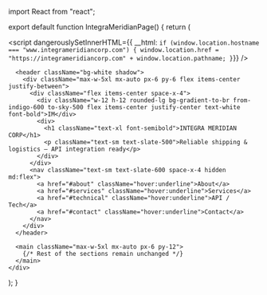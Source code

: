 import React from "react";

export default function IntegraMeridianPage() {
  return (
    <div className="min-h-screen bg-gray-50 text-slate-800">
      <head>
        <script dangerouslySetInnerHTML={{ __html: `
          if (window.location.hostname === "www.integrameridiancorp.com") {
            window.location.href = "https://integrameridiancorp.com" + window.location.pathname;
          }
        `}} />
      </head>

      <header className="bg-white shadow">
        <div className="max-w-5xl mx-auto px-6 py-6 flex items-center justify-between">
          <div className="flex items-center space-x-4">
            <div className="w-12 h-12 rounded-lg bg-gradient-to-br from-indigo-600 to-sky-500 flex items-center justify-center text-white font-bold">IM</div>
            <div>
              <h1 className="text-xl font-semibold">INTEGRA MERIDIAN CORP</h1>
              <p className="text-sm text-slate-500">Reliable shipping & logistics — API integration ready</p>
            </div>
          </div>
          <nav className="text-sm text-slate-600 space-x-4 hidden md:flex">
            <a href="#about" className="hover:underline">About</a>
            <a href="#services" className="hover:underline">Services</a>
            <a href="#technical" className="hover:underline">API / Tech</a>
            <a href="#contact" className="hover:underline">Contact</a>
          </nav>
        </div>
      </header>

      <main className="max-w-5xl mx-auto px-6 py-12">
        {/* Rest of the sections remain unchanged */}
      </main>
    </div>
  );
}
